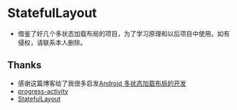# StatefulLayout
- 借鉴了好几个多状态加载布局的项目，为了学习原理和以后项目中使用。如有侵权，请联系本人删除。
## Thanks
- 感谢这篇博客给了我很多启发[Android 多状态加载布局的开发](http://blog.csdn.net/maoruibin9035/article/details/71091390)
- [progress-activity](https://github.com/vlonjatg/progress-activity)
- [StatefulLayout](https://github.com/gturedi/StatefulLayout)

